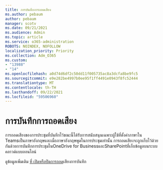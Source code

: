 ```yaml
---
title: การบันทึกการถอดเสียง
ms.author: pebaum
author: pebaum
manager: scotv
ms.date: 09/21/2021
ms.audience: Admin
ms.topic: article
ms.service: o365-administration
ROBOTS: NOINDEX, NOFOLLOW
localization_priority: Priority
ms.collection: Adm_O365
ms.custom:
- "13988"
- "14"
ms.openlocfilehash: a0d74d6df2c50dd11f005735ac8a3dcfa8be9fc5
ms.sourcegitcommit: e9e282be4997b0ee95f1ff4491e0943f8fc52444
ms.translationtype: MT
ms.contentlocale: th-TH
ms.lasthandoff: 09/22/2021
ms.locfileid: "59506960"
---
```

# <a name="recording-transcriptions"></a>การบันทึกการถอดเสียง

การถอดเสียงของการประชุมที่บันทึกไว้ขณะนี้ได้รับการสนับสนุนเฉพาะผู้ใช้ที่ตั้งค่าภาษาใน Teamsเป็นภาษาอังกฤษและเมื่อภาษาอังกฤษพูดในการประชุมเท่านั้น การถอดเสียงจะถูกเก็บไว้ด้วยกันด้วยการบันทึกการประชุมในOneDrive for BusinessและSharePointที่เก็บข้อมูลบนระบบคลาวด์แบบออนไลน์

ดูข้อมูลเพิ่มเติม [ที่ เปิดหรือปิดการถอด](https://docs.microsoft.com/microsoftteams/cloud-recording#turn-on-or-turn-off-recording-transcription)เสียงการบันทึก